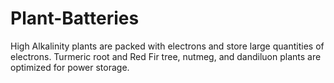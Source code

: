 # Plant-Batteries
High Alkalinity plants are packed with electrons and store large quantities of electrons. Turmeric root and Red Fir tree, nutmeg, and dandiluon plants are optimized for power storage.

